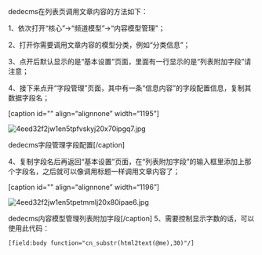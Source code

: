 
dedecms在列表页调用文章内容的方法如下：


1、依次打开“核心”→“频道模型”→“内容模型管理”；


2、打开你需要调用文章内容的模型分类，例如“分类信息”；


3、点开后默认显示的是“基本设置”页面，里面有一行显示的是“列表附加字段”请注意；


4、接下来点开“字段管理”页面，其中有一条“信息内容”的字段配置信息，复制其数据字段名；


[caption id="" align=“alignnone” width=“1195”]


![4eed32f2jw1en5tpfvskyj20x70ipgq7.jpg](https://image.bmqy.net/upload/d316d8bf16759e9ee314d8d3e85a8a50.jpg)


dedecms字段管理字段配置[/caption]


4、复制字段名后再返回“基本设置”页面，在“列表附加字段”的输入框里添加上那个字段名，之后就可以像调用标题一样调用文章内容了；


[caption id="" align=“alignnone” width=“1196”]


![4eed32f2jw1en5tpetmmlj20x80ipae6.jpg](https://image.bmqy.net/upload/29a25489bf9ffa3b80fd0e5e22066ce3.jpg)


dedecms内容模型管理列表附加字段[/caption]
5、需要控制显示字数的话，可以使用此代码：


```text
[field:body function="cn_substr(html2text(@me),30)"/]
```

